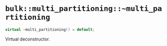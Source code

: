 # `bulk::multi_partitioning::~multi_partitioning`

```cpp
virtual ~multi_partitioning() = default;
```

Virtual deconstructor.
